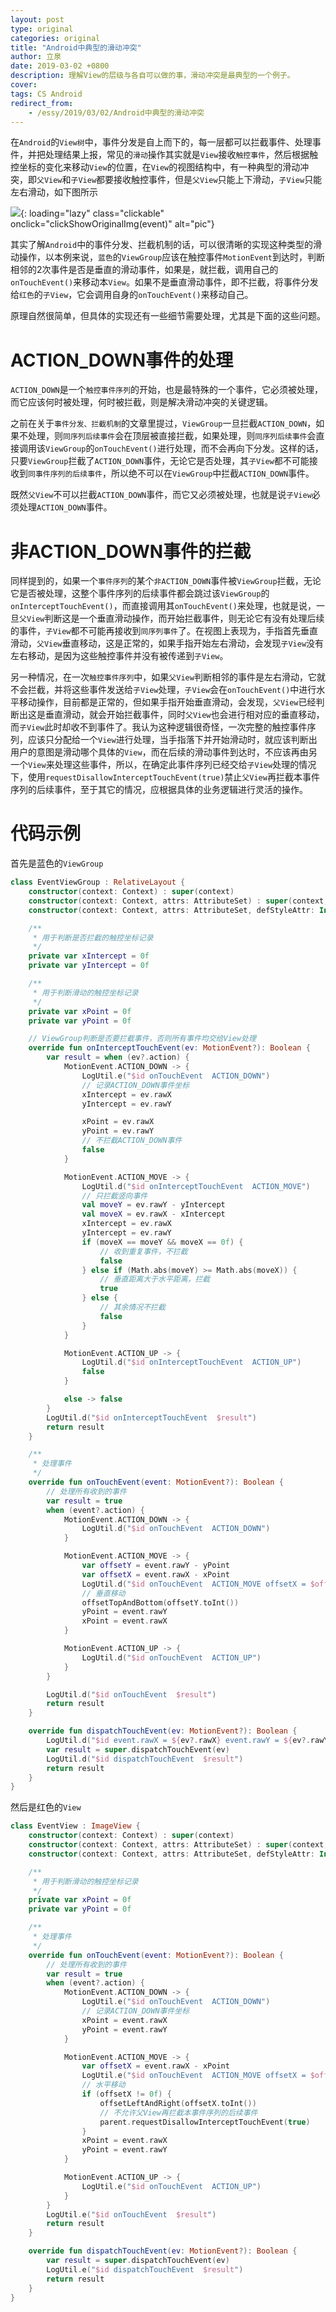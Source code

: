 ```yaml
---
layout: post
type: original
categories: original
title: "Android中典型的滑动冲突"
author: 立泉
date: 2019-03-02 +0800
description: 理解View的层级与各自可以做的事，滑动冲突是最典型的一个例子。
cover: 
tags: CS Android
redirect_from:
    - /essy/2019/03/02/Android中典型的滑动冲突
---
```


在`Android`的`View树`中，事件分发是自上而下的，每一层都可以拦截事件、处理事件，并把处理结果上报，常见的`滑动`操作其实就是`View`接收`触控事件`，然后根据触控坐标的变化来移动`View`的位置，在`View`的视图结构中，有一种典型的滑动冲突，即`父View`和`子View`都要接收触控事件，但是`父View`只能上下滑动，`子View`只能左右滑动，如下图所示

![](https://apqx.oss-cn-hangzhou.aliyuncs.com/blog/20190302/touch_intercept.gif){: loading="lazy" class="clickable" onclick="clickShowOriginalImg(event)" alt="pic"}

其实了解`Android`中的事件分发、拦截机制的话，可以很清晰的实现这种类型的滑动操作，以本例来说，`蓝色`的`ViewGroup`应该在触控事件`MotionEvent`到达时，判断相邻的2次事件是否是垂直的滑动事件，如果是，就拦截，调用自己的`onTouchEvent()`来移动本`View`。如果不是垂直滑动事件，即不拦截，将事件分发给`红色`的`子View`，它会调用自身的`onTouchEvent()`来移动自己。

原理自然很简单，但具体的实现还有一些细节需要处理，尤其是下面的这些问题。

# ACTION_DOWN事件的处理

`ACTION_DOWN`是一个`触控事件序列`的开始，也是最特殊的一个事件，它必须被处理，而它应该何时被处理，何时被拦截，则是解决滑动冲突的关键逻辑。

之前在关于`事件分发、拦截机制`的文章里提过，`ViewGroup`一旦拦截`ACTION_DOWN`，如果不处理，则`同序列后续事件`会在顶层被直接拦截，如果处理，则`同序列后续事件`会直接调用该`ViewGroup`的`onTouchEvent()`进行处理，而不会再向下分发。这样的话，只要`ViewGroup`拦截了`ACTION_DOWN`事件，无论它是否处理，其`子View`都不可能接收到`同事件序列的后续事件`，所以绝不可以在`ViewGroup`中拦截`ACTION_DOWN`事件。

既然`父View`不可以拦截`ACTION_DOWN`事件，而它又必须被处理，也就是说`子View`必须处理`ACTION_DOWN`事件。

# 非ACTION_DOWN事件的拦截

同样提到的，如果一个`事件序列`的某个`非ACTION_DOWN`事件被`ViewGroup`拦截，无论它是否被处理，这整个事件序列的后续事件都会跳过该`ViewGroup`的`onInterceptTouchEvent()`，而直接调用其`onTouchEvent()`来处理，也就是说，一旦`父View`判断这是一个垂直滑动操作，而开始拦截事件，则无论它有没有处理后续的事件，`子View`都不可能再接收到`同序列事件`了。在视图上表现为，手指首先垂直滑动，`父View`垂直移动，这是正常的，如果手指开始左右滑动，会发现`子View`没有左右移动，是因为这些触控事件并没有被传递到`子View`。

另一种情况，在一次`触控事件序列`中，如果`父View`判断相邻的事件是左右滑动，它就不会拦截，并将这些事件发送给`子View`处理，`子View`会在`onTouchEvent()`中进行水平移动操作，目前都是正常的，但如果手指开始垂直滑动，会发现，`父View`已经判断出这是垂直滑动，就会开始拦截事件，同时`父View`也会进行相对应的垂直移动，而`子View`此时却收不到事件了。我认为这种逻辑很奇怪，一次完整的触控事件序列，应该只分配给一个`View`进行处理，当手指落下并开始滑动时，就应该判断出用户的意图是滑动哪个具体的`View`，而在后续的滑动事件到达时，不应该再由另一个`View`来处理这些事件，所以，在确定此事件序列已经交给`子View`处理的情况下，使用`requestDisallowInterceptTouchEvent(true)`禁止`父View`再拦截本事件序列的后续事件，至于其它的情况，应根据具体的业务逻辑进行灵活的操作。

# 代码示例

首先是蓝色的`ViewGroup`

```kotlin
class EventViewGroup : RelativeLayout {
    constructor(context: Context) : super(context)
    constructor(context: Context, attrs: AttributeSet) : super(context, attrs)
    constructor(context: Context, attrs: AttributeSet, defStyleAttr: Int) : super(context, attrs, defStyleAttr)

    /**
     * 用于判断是否拦截的触控坐标记录
     */
    private var xIntercept = 0f
    private var yIntercept = 0f

    /**
     * 用于判断滑动的触控坐标记录
     */
    private var xPoint = 0f
    private var yPoint = 0f

    // ViewGroup判断是否要拦截事件，否则所有事件均交给View处理
    override fun onInterceptTouchEvent(ev: MotionEvent?): Boolean {
        var result = when (ev?.action) {
            MotionEvent.ACTION_DOWN -> {
                LogUtil.e("$id onTouchEvent  ACTION_DOWN")
                // 记录ACTION_DOWN事件坐标
                xIntercept = ev.rawX
                yIntercept = ev.rawY

                xPoint = ev.rawX
                yPoint = ev.rawY
                // 不拦截ACTION_DOWN事件
                false
            }

            MotionEvent.ACTION_MOVE -> {
                LogUtil.d("$id onInterceptTouchEvent  ACTION_MOVE")
                // 只拦截竖向事件
                val moveY = ev.rawY - yIntercept
                val moveX = ev.rawX - xIntercept
                xIntercept = ev.rawX
                yIntercept = ev.rawY
                if (moveX == moveY && moveX == 0f) {
                    // 收到重复事件，不拦截
                    false
                } else if (Math.abs(moveY) >= Math.abs(moveX)) {
                    // 垂直距离大于水平距离，拦截
                    true
                } else {
                    // 其余情况不拦截
                    false
                }
            }

            MotionEvent.ACTION_UP -> {
                LogUtil.d("$id onInterceptTouchEvent  ACTION_UP")
                false
            }

            else -> false
        }
        LogUtil.d("$id onInterceptTouchEvent  $result")
        return result
    }

    /**
     * 处理事件
     */
    override fun onTouchEvent(event: MotionEvent?): Boolean {
        // 处理所有收到的事件
        var result = true
        when (event?.action) {
            MotionEvent.ACTION_DOWN -> {
                LogUtil.d("$id onTouchEvent  ACTION_DOWN")
            }

            MotionEvent.ACTION_MOVE -> {
                var offsetY = event.rawY - yPoint
                var offsetX = event.rawX - xPoint
                LogUtil.d("$id onTouchEvent  ACTION_MOVE offsetX = $offsetX offsetY = $offsetY")
                // 垂直移动
                offsetTopAndBottom(offsetY.toInt())
                yPoint = event.rawY
                xPoint = event.rawX
            }

            MotionEvent.ACTION_UP -> {
                LogUtil.d("$id onTouchEvent  ACTION_UP")
            }
        }

        LogUtil.d("$id onTouchEvent  $result")
        return result
    }

    override fun dispatchTouchEvent(ev: MotionEvent?): Boolean {
        LogUtil.d("$id event.rawX = ${ev?.rawX} event.rawY = ${ev?.rawY}")
        var result = super.dispatchTouchEvent(ev)
        LogUtil.d("$id dispatchTouchEvent  $result")
        return result
    }
}
```

然后是红色的`View`

```kotlin
class EventView : ImageView {
    constructor(context: Context) : super(context)
    constructor(context: Context, attrs: AttributeSet) : super(context, attrs)
    constructor(context: Context, attrs: AttributeSet, defStyleAttr: Int) : super(context, attrs, defStyleAttr)

    /**
     * 用于判断滑动的触控坐标记录
     */
    private var xPoint = 0f
    private var yPoint = 0f

    /**
     * 处理事件
     */
    override fun onTouchEvent(event: MotionEvent?): Boolean {
        // 处理所有收到的事件
        var result = true
        when (event?.action) {
            MotionEvent.ACTION_DOWN -> {
                LogUtil.e("$id onTouchEvent  ACTION_DOWN")
                // 记录ACTION_DOWN事件坐标
                xPoint = event.rawX
                yPoint = event.rawY
            }

            MotionEvent.ACTION_MOVE -> {
                var offsetX = event.rawX - xPoint
                LogUtil.e("$id onTouchEvent  ACTION_MOVE offsetX = $offsetX")
                // 水平移动
                if (offsetX != 0f) {
                    offsetLeftAndRight(offsetX.toInt())
                    // 不允许父View再拦截本事件序列的后续事件
                    parent.requestDisallowInterceptTouchEvent(true)
                }
                xPoint = event.rawX
                yPoint = event.rawY
            }

            MotionEvent.ACTION_UP -> {
                LogUtil.e("$id onTouchEvent  ACTION_UP")
            }
        }
        LogUtil.e("$id onTouchEvent  $result")
        return result
    }

    override fun dispatchTouchEvent(ev: MotionEvent?): Boolean {
        var result = super.dispatchTouchEvent(ev)
        LogUtil.e("$id dispatchTouchEvent  $result")
        return result
    }
}
```